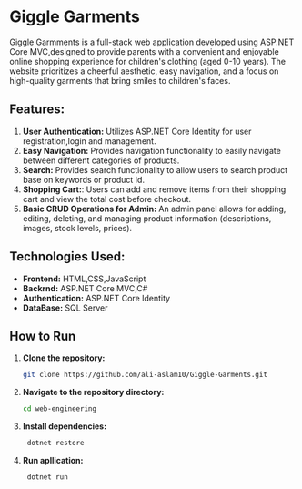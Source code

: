 # Giggle Garments
Giggle Garmments is a full-stack web application developed using ASP.NET Core MVC,designed to provide parents with a convenient and enjoyable online shopping experience for children's clothing (aged 0-10 years). The website prioritizes a cheerful aesthetic, easy navigation, and a focus on high-quality garments that bring smiles to children's faces.

## Features:
1. **User Authentication:** Utilizes ASP.NET Core Identity for user registration,login and management.
2. **Easy Navigation:** Provides navigation functionality to easily navigate between different categories of products.
3. **Search:** Provides search functionality to allow users to search product base on keywords or product Id.
4. **Shopping Cart:**: Users can add and remove items from their shopping cart and view the total cost before checkout.
5. **Basic CRUD Operations for Admin:** An admin panel allows for adding, editing, deleting, and managing product information (descriptions, images, stock levels, prices).

## Technologies Used:
- **Frontend:** HTML,CSS,JavaScript
- **Backrnd:** ASP.NET Core MVC,C#
- **Authentication:** ASP.NET Core Identity
- **DataBase:** SQL Server

## How to Run

1. **Clone the repository:**

    ```bash
    git clone https://github.com/ali-aslam10/Giggle-Garments.git
    ```

2. **Navigate to the repository directory:**

    ```bash
    cd web-engineering
    ```
3. **Install dependencies:**

   ```bash
    dotnet restore
    ```
4. **Run apllication:**

   ```bash
    dotnet run
    ```


